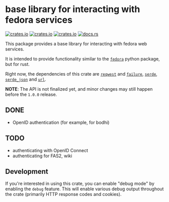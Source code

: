 # base library for interacting with fedora services

[![crates.io](https://img.shields.io/crates/v/fedora.svg)](https://crates.io/crates/fedora/)
[![crates.io](https://img.shields.io/crates/d/fedora.svg)](https://crates.io/crates/fedora/)
[![crates.io](https://img.shields.io/crates/l/fedora.svg)](https://crates.io/crates/fedora/)
[![docs.rs](https://docs.rs/fedora/badge.svg)](https://docs.rs/fedora/)

This package provides a base library for interacting with fedora web services.

It is intended to provide functionality similar to the [`fedora`][fedora.py] python package, but for rust.

[fedora.py]: https://github.com/fedora-infra/python-fedora

Right now, the dependencies of this crate are [`reqwest`][reqwest] and [`failure`][failure], [`serde`][serde],
[`serde_json`][serde_json] and [`url`][url].

[reqwest]: https://docs.rs/reqwest
[failure]: https://docs.rs/failure
[serde]: https://docs.rs/serde
[serde_json]: https://docs.rs/serde_json
[url]: https://docs.rs/url


**NOTE**: The API is not finalized yet, and minor changes may still happen before the `1.0.0` release.


## DONE

- OpenID authentication (for example, for bodhi)


## TODO

- authenticating with OpenID Connect
- authenticating for FAS2, wiki


## Development

If you're interested in using this crate, you can enable "debug mode" by enabling the `debug` feature.
This will enable various debug output throughout the crate (primarily HTTP response codes and cookies).

